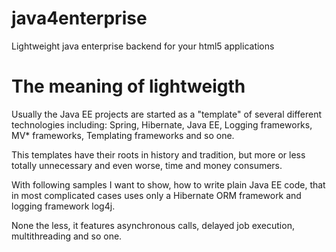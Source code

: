 java4enterprise
===============

Lightweight java enterprise backend for your html5 applications

The meaning of lightweigth
=============
Usually the Java EE projects are started as a "template" of several different technologies including: Spring, Hibernate, Java EE, Logging frameworks, MV* frameworks, Templating frameworks and so one.

This templates have their roots in history and tradition, but more or less totally unnecessary and even worse, time and money consumers.

With following samples I want to show, how to write plain Java EE code, that in most complicated cases uses only a Hibernate ORM framework and logging framework log4j. 

None the less, it features asynchronous calls, delayed job execution, multithreading and so one.

